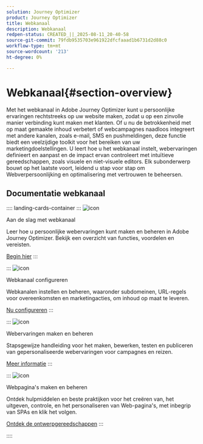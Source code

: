 ```yaml
---
solution: Journey Optimizer
product: Journey Optimizer
title: Webkanaal
description: Webkanaal
redpen-status: CREATED_||_2025-08-11_20-40-58
source-git-commit: 79fdb9535703e961922dfcfaaad1b6731d2d88c0
workflow-type: tm+mt
source-wordcount: '213'
ht-degree: 0%

---
```



# Webkanaal{#section-overview}

Met het webkanaal in Adobe Journey Optimizer kunt u persoonlijke ervaringen rechtstreeks op uw website maken, zodat u op een zinvolle manier verbinding kunt maken met klanten. Of u nu de betrokkenheid met op maat gemaakte inhoud verbetert of webcampagnes naadloos integreert met andere kanalen, zoals e-mail, SMS en pushmeldingen, deze functie biedt een veelzijdige toolkit voor het bereiken van uw marketingdoelstellingen. U leert hoe u het webkanaal instelt, webervaringen definieert en aanpast en de impact ervan controleert met intuïtieve gereedschappen, zoals visuele en niet-visuele editors. Elk subonderwerp bouwt op het laatste voort, leidend u stap voor stap om Webverpersoonlijking en optimalisering met vertrouwen te beheersen.

## Documentatie webkanaal

:::: landing-cards-container
:::
![icon](https://cdn.experienceleague.adobe.com/icons/circle-play.svg?lang=nl-NL)

Aan de slag met webkanaal

Leer hoe u persoonlijke webervaringen kunt maken en beheren in Adobe Journey Optimizer. Bekijk een overzicht van functies, voordelen en vereisten.

[Begin hier](../using/web/get-started-web.md)
:::

:::
![icon](https://cdn.experienceleague.adobe.com/icons/gear.svg?lang=nl-NL)

Webkanaal configureren

Webkanalen instellen en beheren, waaronder subdomeinen, URL-regels voor overeenkomsten en marketingacties, om inhoud op maat te leveren.

[Nu configureren](configure-web-channel-landing-page.md)
:::

:::
![icon](https://cdn.experienceleague.adobe.com/icons/list-check.svg?lang=nl-NL)

Webervaringen maken en beheren

Stapsgewijze handleiding voor het maken, bewerken, testen en publiceren van gepersonaliseerde webervaringen voor campagnes en reizen.

[Meer informatie](../using/web/create-web.md)
:::

:::
![icon](https://cdn.experienceleague.adobe.com/icons/screwdriver-wrench.svg?lang=nl-NL)

Webpagina&#39;s maken en beheren

Ontdek hulpmiddelen en beste praktijken voor het creëren van, het uitgeven, controle, en het personaliseren van Web-pagina&#39;s, met inbegrip van SPAs en klik het volgen.

[Ontdek de ontwerpgereedschappen](author-web-pages-landing-page.md)
:::

::::
